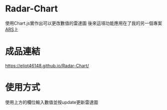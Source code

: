 # Radar-Chart
使用Chart.js實作出可以更改數值的雷達圖
後來這項功能應用在了我的另一個專案[ARS](http://example.com/ "Title")上

# 成品連結
https://eliot46148.github.io/Radar-Chart/

# 使用方式
使用上方的欄位輸入數值並按update更新雷達圖
